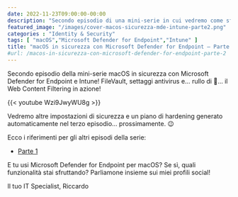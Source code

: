 ```yaml
---
date: 2022-11-23T09:00:00-00:00
description: "Secondo episodio di una mini-serie in cui vedremo come sfruttare gli strumenti di Defender for Endpoint per mettere in sicurezza macOS."
featured_image: "/images/cover-macos-sicurezza-mde-intune-parte2.png"
categories : "Identity & Security"
tags: [ "macOS","Microsoft Defender for Endpoint","Intune" ]
title: "macOS in sicurezza con Microsoft Defender for Endpoint – Parte 2"
#url: /macos-in-sicurezza-con-microsoft-defender-for-endpoint-parte-2
---
```

Secondo episodio della mini-serie macOS in sicurezza con Microsoft Defender for Endpoint e Intune! FileVault, settaggi antivirus e… rullo di 🥁… il Web Content Filtering in azione!

{{< youtube Wzi9JwyWU8g >}}

Vedremo altre impostazioni di sicurezza e un piano di hardening generato automaticamente nel terzo episodio… prossimamente. 😉

Ecco i riferimenti per gli altri episodi della serie:
- [Parte 1](/macos-in-sicurezza-con-microsoft-defender-for-endpoint-parte-1)

E tu usi Microsoft Defender for Endpoint per macOS? Se sì, quali funzionalità stai sfruttando? Parliamone insieme sui miei profili social!

Il tuo IT Specialist, Riccardo